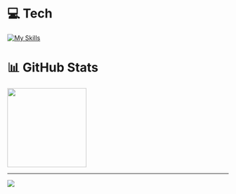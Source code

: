 # 💻 Tech
[![My Skills](https://skillicons.dev/icons?i=py,selenium,arch)](https://skillicons.dev)

# 📊 GitHub Stats

<a href="https://github.com/anuraghazra/convoychat">
  <img height=180 align="center" src="https://github-readme-stats.vercel.app/api/top-langs/?username=bysedd&theme=dark&size_weight=0.5&count_weight=0.1&hide_border=true&layout=compact" />
</a>

---
<!-- footer -->
[![](https://visitcount.itsvg.in/api?id=bysedd&label=Profile%20Views&color=12&icon=5&pretty=true)](https://visitcount.itsvg.in)

<!-- Proudly created with GPRM ( https://gprm.itsvg.in ) -->
